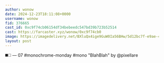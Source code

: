 ```yaml
---
author: wonow
date: 2024-12-23T18:11:08+0000
username: wonow
fid: 376665
cast_id: 0xc9f74cb06154df34bebeedc547bd39b723b52514
cast: https://farcaster.xyz/wonow/0xc9f74cb0
image: https://imagedelivery.net/BXluQx4ige9GuW0Ia56BHw/5d12bc7f-e9ae-44c0-6a58-51b67d0c7300/original
layout: post
---
```


◼️◻️ — 07
#monochrome-monday #mono
"BlahBlah" by @pixellare

<img src='https://imagedelivery.net/BXluQx4ige9GuW0Ia56BHw/5d12bc7f-e9ae-44c0-6a58-51b67d0c7300/original' alt='' referrerpolicy='no-referrer'/>
